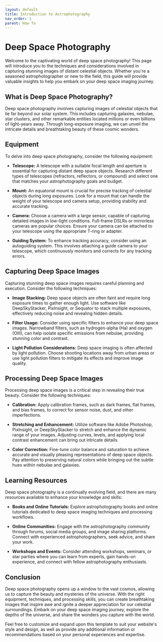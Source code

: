 ```yaml
---
layout: default
title: Introduction to Astrophotography
nav_order: 1
parent: How To
---
```


# Deep Space Photography

Welcome to the captivating world of deep space photography! This page will introduce you to the techniques and considerations involved in capturing stunning images of distant celestial objects. Whether you're a seasoned astrophotographer or new to the field, this guide will provide valuable insights to help you embark on your deep space imaging journey.

## What is Deep Space Photography?

Deep space photography involves capturing images of celestial objects that lie far beyond our solar system. This includes capturing galaxies, nebulae, star clusters, and other remarkable entities located millions or even billions of light-years away. Through long-exposure imaging, we can unveil the intricate details and breathtaking beauty of these cosmic wonders.

## Equipment

To delve into deep space photography, consider the following equipment:

- **Telescope:** A telescope with a suitable focal length and aperture is essential for capturing distant deep space objects. Research different types of telescopes (refractors, reflectors, or compound) and select one that matches your astrophotography goals and budget.

- **Mount:** An equatorial mount is crucial for precise tracking of celestial objects during long exposures. Look for a mount that can handle the weight of your telescope and camera setup, providing stability and accurate tracking.

- **Camera:** Choose a camera with a large sensor, capable of capturing detailed images in low-light conditions. Full-frame DSLRs or mirrorless cameras are popular choices. Ensure your camera can be attached to your telescope using the appropriate T-ring or adapter.

- **Guiding System:** To enhance tracking accuracy, consider using an autoguiding system. This involves attaching a guide camera to your telescope, which continuously monitors and corrects for any tracking errors.

## Capturing Deep Space Images

Capturing stunning deep space images requires careful planning and execution. Consider the following techniques:

- **Image Stacking:** Deep space objects are often faint and require long exposure times to gather enough light. Use software like DeepSkyStacker, PixInsight, or Sequator to stack multiple exposures, effectively reducing noise and revealing hidden details.

- **Filter Usage:** Consider using specific filters to enhance your deep space images. Narrowband filters, such as hydrogen-alpha (Ha) and oxygen (OIII), can help isolate specific emissions from nebulae, providing stunning color and contrast.

- **Light Pollution Considerations:** Deep space imaging is often affected by light pollution. Choose shooting locations away from urban areas or use light pollution filters to mitigate its effects and improve image quality.

## Processing Deep Space Images

Processing deep space images is a critical step in revealing their true beauty. Consider the following techniques:

- **Calibration:** Apply calibration frames, such as dark frames, flat frames, and bias frames, to correct for sensor noise, dust, and other imperfections.

- **Stretching and Enhancement:** Utilize software like Adobe Photoshop, PixInsight, or DeepSkyStacker to stretch and enhance the dynamic range of your images. Adjusting curves, levels, and applying local contrast enhancement can bring out intricate details.

- **Color Correction:** Fine-tune color balance and saturation to achieve accurate and visually pleasing representations of deep space objects. Pay attention to preserving natural colors while bringing out the subtle hues within nebulae and galaxies.

## Learning Resources

Deep space photography is a continually evolving field, and there are many resources available to enhance your knowledge and skills:

- **Books and Online Tutorials:** Explore astrophotography books and online tutorials dedicated to deep space imaging techniques and processing workflows.

- **Online Communities:** Engage with the astrophotography community through forums, social media groups, and image sharing platforms. Connect with experienced astrophotographers, seek advice, and share your work.

- **Workshops and Events:** Consider attending workshops, seminars, or star parties where you can learn from experts, gain hands-on experience, and connect with fellow astrophotography enthusiasts.

## Conclusion

Deep space photography opens up a window to the vast cosmos, allowing us to capture the beauty and mysteries of the universe. With the right equipment, techniques, and processing skills, you can create breathtaking images that inspire awe and ignite a deeper appreciation for our celestial surroundings. Embark on your deep space imaging journey, explore the depths of the universe, and share the wonders you capture with the world.

Feel free to customize and expand upon this template to suit your website's style and design, as well as provide any additional information or recommendations based on your personal experiences and expertise.

